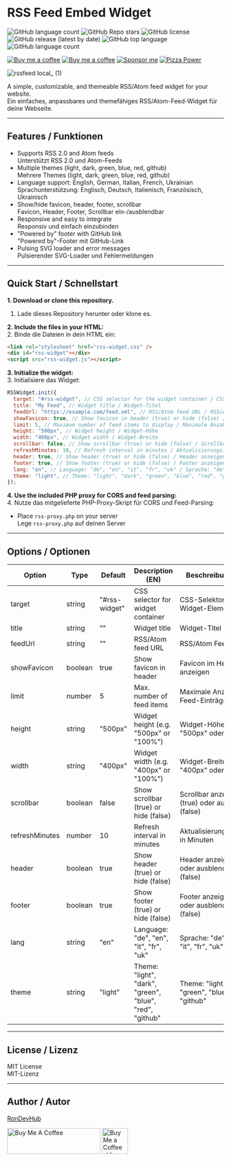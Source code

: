 # RSS Feed Embed Widget
![GitHub language count](https://mini-badges.rondevhub.de/github/RonDevHub/MastoTimeline/created_at/social/calendarjelly) ![GitHub Repo stars](https://mini-badges.rondevhub.de/github/RonDevHub/MastoTimeline/stars/social/starjelly)  ![GitHub license](https://mini-badges.rondevhub.de/github/RonDevHub/MastoTimeline/license/social/crownjelly/*/c1d82f-black) ![GitHub release (latest by date)](https://mini-badges.rondevhub.de/github/RonDevHub/MastoTimeline/release/social/wandjelly) ![GitHub top language](https://mini-badges.rondevhub.de/github/RonDevHub/MastoTimeline/top_language_count/social/codejelly) ![GitHub language count](https://mini-badges.rondevhub.de/github/RonDevHub/MastoTimeline/commit/social/calendarjelly)

[![Buy me a coffee](https://mini-badges.rondevhub.de/icon/cuptogo/Buy_me_a_Coffee-c1d82f-222/for-the-badge "Buy me a coffee")](https://www.buymeacoffee.com/RonDev)
[![Buy me a coffee](https://mini-badges.rondevhub.de/icon/cuptogo/ko--fi.com-c1d82f-222/for-the-badge "Buy me a coffee")](https://ko-fi.com/U6U31EV2VS)
[![Sponsor me](https://mini-badges.rondevhub.de/icon/hearts-red/Sponsor_me/for-the-badge "Sponsor me")](https://github.com/sponsors/RonDevHub)
[![Pizza Power](https://mini-badges.rondevhub.de/icon/pizzaslice/Buy_me_a_pizza/for-the-badge "Pizza Power")](https://www.paypal.com/paypalme/Depressionist1/4,99)

![rssfeed local_ (1)](https://github.com/user-attachments/assets/7793e2cf-552d-470a-a02d-65bb9b86427c)


A simple, customizable, and themeable RSS/Atom feed widget for your website.  
Ein einfaches, anpassbares und themefähiges RSS/Atom-Feed-Widget für deine Webseite.

---

## Features / Funktionen

- Supports RSS 2.0 and Atom feeds  
  Unterstützt RSS 2.0 und Atom-Feeds
- Multiple themes (light, dark, green, blue, red, github)  
  Mehrere Themes (light, dark, green, blue, red, github)
- Language support: English, German, Italian, French, Ukrainian  
  Sprachunterstützung: Englisch, Deutsch, Italienisch, Französisch, Ukrainisch
- Show/hide favicon, header, footer, scrollbar  
  Favicon, Header, Footer, Scrollbar ein-/ausblendbar
- Responsive and easy to integrate  
  Responsiv und einfach einzubinden
- "Powered by" footer with GitHub link  
  "Powered by"-Footer mit GitHub-Link
- Pulsing SVG loader and error messages  
  Pulsierender SVG-Loader und Fehlermeldungen

---

## Quick Start / Schnellstart

**1. Download or clone this repository.**  
1. Lade dieses Repository herunter oder klone es.

**2. Include the files in your HTML:**  
2. Binde die Dateien in dein HTML ein:

```html
<link rel="stylesheet" href="rss-widget.css" />
<div id="rss-widget"></div>
<script src="rss-widget.js"></script>
```

**3. Initialize the widget:**  
3. Initialisiere das Widget:

```js
RSSWidget.init({
  target: "#rss-widget", // CSS selector for the widget container / CSS-Selektor für das Widget-Element
  title: "My Feed", // Widget title / Widget-Titel
  feedUrl: "https://example.com/feed.xml", // RSS/Atom feed URL / RSS/Atom Feed-URL
  showFavicon: true, // Show favicon in header (true) or hide (false) / Favicon im Header anzeigen (true) oder ausblenden (false)
  limit: 5, // Maximum number of feed items to display / Maximale Anzahl der Feed-Einträge
  height: "500px", // Widget height / Widget-Höhe
  width: "400px", // Widget width / Widget-Breite
  scrollbar: false, // Show scrollbar (true) or hide (false) / Scrollbar anzeigen (true) oder ausblenden (false)
  refreshMinutes: 10, // Refresh interval in minutes / Aktualisierungsintervall in Minuten
  header: true, // Show header (true) or hide (false) / Header anzeigen (true) oder ausblenden (false)
  footer: true, // Show footer (true) or hide (false) / Footer anzeigen (true) oder ausblenden (false)
  lang: "en", // Language: "de", "en", "it", "fr", "uk" / Sprache: "de", "en", "it", "fr", "uk"
  theme: "light", // Theme: "light", "dark", "green", "blue", "red", "github" / Theme: "light", "dark", "green", "blue", "red", "github"
});
```

**4. Use the included PHP proxy for CORS and feed parsing:**  
4. Nutze das mitgelieferte PHP-Proxy-Skript für CORS und Feed-Parsing:

- Place `rss-proxy.php` on your server  
  Lege `rss-proxy.php` auf deinen Server

---

## Options / Optionen

| Option         | Type     | Default   | Description (EN)                                   | Beschreibung (DE)                                  |
| -------------- | -------- | --------- | -------------------------------------------------- | -------------------------------------------------- |
| target         | string   | "#rss-widget" | CSS selector for widget container                  | CSS-Selektor für das Widget-Element                |
| title          | string   | ""        | Widget title                                       | Widget-Titel                                       |
| feedUrl        | string   | ""        | RSS/Atom feed URL                                  | RSS/Atom Feed-URL                                  |
| showFavicon    | boolean  | true      | Show favicon in header                             | Favicon im Header anzeigen                         |
| limit          | number   | 5         | Max. number of feed items                          | Maximale Anzahl der Feed-Einträge                  |
| height         | string   | "500px"   | Widget height (e.g. "500px" or "100%")             | Widget-Höhe (z.B. "500px" oder "100%")             |
| width          | string   | "400px"   | Widget width (e.g. "400px" or "100%")              | Widget-Breite (z.B. "400px" oder "100%")           |
| scrollbar      | boolean  | false     | Show scrollbar (true) or hide (false)              | Scrollbar anzeigen (true) oder ausblenden (false)  |
| refreshMinutes | number   | 10        | Refresh interval in minutes                        | Aktualisierungsintervall in Minuten                |
| header         | boolean  | true      | Show header (true) or hide (false)                 | Header anzeigen (true) oder ausblenden (false)     |
| footer         | boolean  | true      | Show footer (true) or hide (false)                 | Footer anzeigen (true) oder ausblenden (false)     |
| lang           | string   | "en"      | Language: "de", "en", "it", "fr", "uk"             | Sprache: "de", "en", "it", "fr", "uk"              |
| theme          | string   | "light"   | Theme: "light", "dark", "green", "blue", "red", "github" | Theme: "light", "dark", "green", "blue", "red", "github" |

---

## License / Lizenz

MIT License  
MIT-Lizenz

---

## Author / Autor

[RonDevHub](https://github.com/RonDevHub)

<a href="https://www.buymeacoffee.com/RonDev" target="_blank"><img src="https://cdn.buymeacoffee.com/buttons/v2/default-yellow.png" alt="Buy Me A Coffee" style="height: 60px !important;width: 217px !important;" ></a>   <a href='https://ko-fi.com/U6U31EV2VS' target='_blank'><img height='60' style='border:0px;height:60px;' src='https://storage.ko-fi.com/cdn/kofi6.png?v=6' border='0' alt='Buy Me a Coffee at ko-fi.com' /></a>

